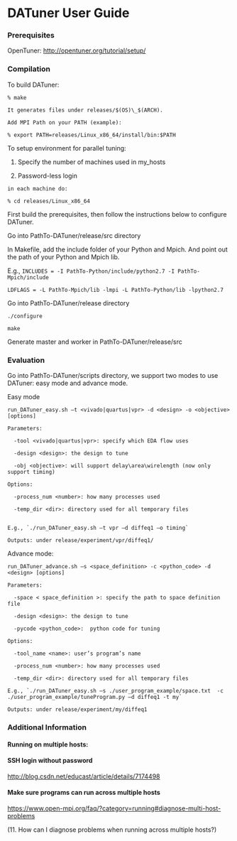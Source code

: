 # DATuner User Guide

### Prerequisites

OpenTuner: http://opentuner.org/tutorial/setup/

###  Compilation

To build DATuner:

    % make
    
    It generates files under releases/$(OS)\_$(ARCH).

    Add MPI Path on your PATH (example):

    % export PATH=releases/Linux_x86_64/install/bin:$PATH

To setup environment for parallel tuning:

  1) Specify the number of machines used in my_hosts 
  
  2) Password-less login
    
    in each machine do:
    
    % cd releases/Linux_x86_64



    

First build the prerequisites, then follow the instructions below to configure DATuner.

Go into PathTo-DATuner/release/src directory

In Makefile, add the include folder of your Python and Mpich. And point out the path of your Python and Mpich lib.

E.g., `INCLUDES = -I PathTo-Python/include/python2.7 -I PathTo-Mpich/include`

`LDFLAGS = -L PathTo-Mpich/lib -lmpi -L PathTo-Python/lib -lpython2.7`

Go into PathTo-DATuner/release directory

`./configure`

`make`

Generate master and worker in PathTo-DATuner/release/src

###  Evaluation

Go into PathTo-DATuner/scripts directory, we support two modes to use DATuner: easy mode and advance mode.

Easy mode

    run_DATuner_easy.sh –t <vivado|quartus|vpr> -d <design> -o <objective> [options]
    
    Parameters:
      
      -tool <vivado|quartus|vpr>: specify which EDA flow uses
      
      -design <design>: the design to tune
      
      -obj <objective>: will support delay\area\wirelength (now only support timing)
    
    Options:
      
      -process_num <number>: how many processes used
      
      -temp_dir <dir>: directory used for all temporary files


    E.g., `./run_DATuner_easy.sh –t vpr –d diffeq1 –o timing`

    Outputs: under release/experiment/vpr/diffeq1/ 

Advance mode:

    run_DATuner_advance.sh –s <space_definition> -c <python_code> -d <design> [options]

    Parameters:

      -space < space_definition >: specify the path to space definition file

      -design <design>: the design to tune

      -pycode <python_code>:  python code for tuning

    Options:
  
      -tool_name <name>: user’s program’s name

      -process_num <number>: how many processes used

      -temp_dir <dir>: directory used for all temporary files

    E.g., `./run_DATuner_easy.sh –s ./user_program_example/space.txt  -c ./user_program_example/tuneProgram.py –d diffeq1 -t my`

    Outputs: under release/experiment/my/diffeq1


### Additional Information
#### Running on multiple hosts:
####  SSH login without password 
http://blog.csdn.net/educast/article/details/7174498

####  Make sure programs can run across multiple hosts
https://www.open-mpi.org/faq/?category=running#diagnose-multi-host-problems 

(11. How can I diagnose problems when running across multiple hosts?)
